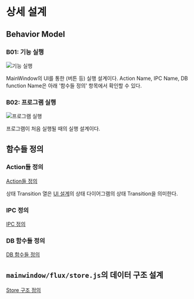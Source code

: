 # 상세 설계
## Behavior Model
### B01: 기능 실행
![기능 실행](https://github.com/byron1st/my-workshop-doc/blob/master/images/details-b01-2016-09-03.png)

MainWindow의 UI를 통한 (버튼 등) 실행 설계이다. Action Name, IPC Name, DB function Name은 아래 '함수들 정의' 항목에서 확인할 수 있다.

### B02: 프로그램 실행
![프로그램 실행](https://github.com/byron1st/my-workshop-doc/blob/master/images/details-b02-2016-09-14.png)

프로그램이 처음 실행될 때의 실행 설계이다.

## 함수들 정의
### Action들 정의
[Action들 정의](https://www.icloud.com/numbers/03hMQehmK-jVBH7SfOZEUZnQw#actions)

상태 Transition 열은 [UI 설계](https://github.com/byron1st/my-workshop-doc/blob/master/doc/arch.ui.md)의 상태 다이어그램의 상태 Transition을 의미한다.

### IPC 정의
[IPC 정의](https://www.icloud.com/numbers/0lI96VlolhAmutnLItrVn8TLg#ipc)

### DB 함수들 정의
[DB 함수들 정의](https://www.icloud.com/numbers/0z6cmqVq8wW6H0fN9STF3q0ag#dbFunc)

## `mainwindow/flux/store.js`의 데이터 구조 설계
[Store 구조 정의](https://www.icloud.com/numbers/0NBqQIbu3GQ713QQ-Tpdcde4A#store)